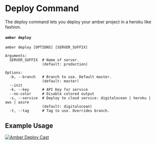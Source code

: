 # Deploy Command

The deploy command lets you deploy your amber project in a heroku like fashion.

#### `amber deploy`

```shell
amber deploy [OPTIONS] [SERVER_SUFFIX]

Arguments:
  SERVER_SUFFIX  # Name of server.
                 (default: production)

Options:
  -b, --branch   # Branch to use. Default master.
                 (default: master)
  --init
  -k, --key      # API Key for service
  --no-color     # Disable colored output
  -s, --service  # Deploy to cloud service: digitalocean | heroku | aws | azure
                 (default: digitalocean)
  -t, --tag      # Tag to use. Overrides branch.
```

## Example Usage

[![Amber Deploy Cast](http://img.youtube.com/vi/EhOPNKNjdBw/0.jpg)](http://www.youtube.com/watch?v=EhOPNKNjdBw)
